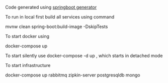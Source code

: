 

Code generated using [springboot generator](https://github.com/sivaprasadreddy/generator-springboot)

To run in local first build all services using command 

mvnw clean spring-boot:build-image -DskipTests

To start docker using 

docker-compose up

To start silently use docker-compose -d up , which starts in detached mode

To start infrastructure 

docker-compose up rabbitmq zipkin-server postgresqldb mongo